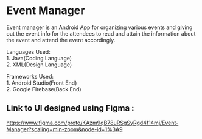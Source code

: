 # Event Manager

Event manager is an Android App for organizing various events and giving out the event info for the attendees to read and attain the information about the event and attend the event accordingly.

Languages Used:<br>1. Java(Coding Language)<br>
2. XML(Design Language)

Frameworks Used:<br>1. Android Studio(Front End)<br>
2. Google Firebase(Back End)

## Link to UI designed using Figma :

https://www.figma.com/proto/KAzm9qB78uRSgSyRgd4f14mj/Event-Manager?scaling=min-zoom&node-id=1%3A9
